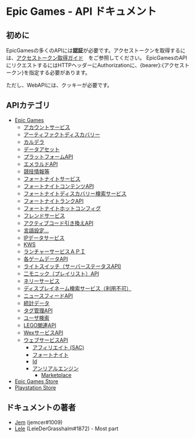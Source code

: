 # Epic Games - API ドキュメント

## 初めに


EpicGamesの多くのAPIには**認証**が必要です。アクセストークンを取得するには、[アクセストークン取得ガイド](./EpicGames/AccountService/Authentication/README.md#getting-started)　をご参照してください。
EpicGamesのAPIにリクエストするにはHTTPヘッダーにAuthorizationに、{bearer}:{アクセストークン}を指定する必要があります。

ただし、WebAPIには、クッキーが必要です。


## APIカテゴリ

- [Epic Games](./EpicGames)
  - [アカウントサービス](./EpicGames/AccountService)
  - [アーティファクトディスカバリー](./EpicGames/ArtifactDeliveryService)
  - [カルデラ](./EpicGames/CalderaService)
  - [データアセット](./EpicGames/DataAssetDirectoryService)
  - [プラットフォームAPI](./EpicGames/EGSPlatformService)
  - [エメラルドAPI](./EpicGames/EmeraldService)
  - [競技情報等](./EpicGames/EventsService)
  - [フォートナイトサービス](./EpicGames/FN-Service)
  - [フォートナイトコンテンツAPI](./EpicGames/FN-Content)
  - [フォートナイトディスカバリー検索サービス](./EpicGames/FN-Discovery-Search-Service)
  - [フォートナイトランクAPI](./EpicGames/FN-Habanero-Service)
  - [フォートナイトホットコンフィグ](./EpicGames/FN-Hotconfig)
  - [フレンドサービス](./EpicGames/FriendsService)
  - [アクティブコード引き換えAPI](./EpicGames/FulfillmentService)
  - [言語設定...](./EpicGames/GlobalService)
  - [IPデータサービス](./EpicGames/IPDataService)
  - [KWS](./EpicGames/KWS)
  - [ランチャーサービスＡＰＩ](./EpicGames/LauncherService)
  - [各ゲームデータAPI](./EpicGames/LibraryService)
  - [ライトスイッチ（サーバーステータスAPI)](./EpicGames/LightswitchService)
  - [二モニック（プレイリスト）API](./EpicGames/LinksService)
  - [ネリーサービス](./EpicGames/NellyService)
  - [ディスプレイネーム検索サービス（利用不可）](./EpicGames/PersonaService)
  - [ニュースフィードAPI](./EpicGames/PRMDialogService)
  - [統計データ](./EpicGames/StatsProxyService)
  - [タグ管理API](./EpicGames/TagManagementService)
  - [ユーザ検索](./EpicGames/UserSearchService)
  - [LEGO関連API](./EpicGames/WaspService)
  - [WexサービスAPI](./EpicGames/WexService)
  - [ウェブサービスAPI](./EpicGames/Web)
    - [アフィリエイト (SAC)](./EpicGames/Web/Affiliate)
    - [フォートナイト](./EpicGames/Web/Fortnite)
    - [Id](./EpicGames/Web/Id)
    - [アンリアルエンジン](./EpicGames/Web/UE)
      - [Marketplace](./EpicGames/Web/UE/Marketplace)
- [Epic Games Store](./EpicGamesStore)
- [Playstation Store](./PlaystationStore)



## ドキュメントの著者

- [Jem](https://twitter.com/jemfleaks) (jemcer#1009)
- [Lele](https://twitter.com/lel3x) (LeleDerGrasshalm#1872) - Most part
